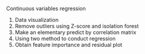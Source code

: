 Continuous variables regression
1. Data visualization
2. Remove outliers using Z-score and isolation forest
3. Make an elementary predict by correlation matrix
4. Using two method to conduct regression
5. Obtain feature importance and residual plot
